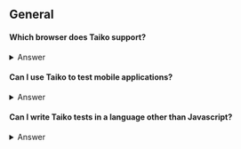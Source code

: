 ## General

#### Which browser does Taiko support?

<details>
<summary>Answer</summary>

Taiko can be used to automate the latest versions of

* Chrome/Chromium
* Microsoft Edge
* Opera (unverified)

The following browsers are NOT supported

* Firefox
* Safari

</details>

#### Can I use Taiko to test mobile applications?

<details>
<summary>Answer</summary>

No. Taiko can only test web applications using chromium/chrome based
browsers. If you are looking to test chrome browser on android you 
can try the [android](https://github.com/saikrishna321/taiko-android)
plugin.

</details>

#### Can I write Taiko tests in a language other than Javascript?

<details>
<summary>Answer</summary>

Taiko is a Node.js library and Taiko script can only be written
Javascript or languages that compile to Javascript for example 
Typescript.

</details>
